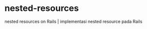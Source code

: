nested-resources
================

nested resources on Rails | implementasi nested resource pada Rails
